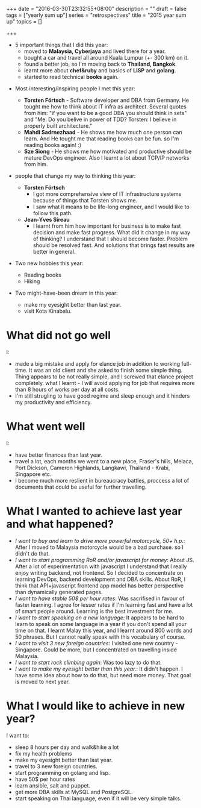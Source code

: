 +++
date = "2016-03-30T23:32:55+08:00"
description = ""
draft = false
tags = ["yearly sum up"]
series = "retrospectives"
title = "2015 year sum up"
topics = []

+++

* 5 important things that I did this year: 
    * moved to **Malaysia, Cyberjaya** and lived there for a year.
    * bought a car and travel all around Kuala Lumpur (+- 300 km) on it.
    * found a better job, so I'm moving back to **Thailand, Bangkok**.
    * learnt more about **chef&ruby** and basics of **LISP** and **golang**.
    * started to read technical **books** again.

<!--more-->

* Most interesting/inspiring people I met this year:
    * **Torsten Förtsch** - Software developer and DBA from Germany. He tought me how to think about IT infra as architect. Several quotes from him: "if you want to be a good DBA you should think in sets" and "Me: Do you belive in power of TDD? Torsten: I believe in properly built architecture."
    * **Mahdi Sadrnezhaad** - He shows me how much one person can learn. And He tought me that reading books can be fun. so I'm reading books again! :)
    * **Sze Siong** - He shows me how motivated and productive should be mature DevOps engineer. Also I learnt a lot about TCP/IP networks from him.

* people that change my way to thinking this year:
    * **Torsten Förtsch**
        * I got more comprehensive view of IT infrastructure systems because of things that Torsten shows me. 
        * I saw what it means to be life-long engineer, and I would like to follow this path. 
    * **Jean-Yves Sireau**
        * I learnt from him how important for business is to make fast decision and make fast progress. What did it change in my way of thinking? I understand that I should become faster. Problem should be resolved fast. And solutions that brings fast results are better in general.

* Two new hobbies this year:
    * Reading books
    * Hiking

* Two might-have-been dream in this year:
    * make my eyesight better than last year.
    * visit Kota Kinabalu.

# What did not go well

I:

* made a big mistake and apply for elance job in addition to working full-time. It was an old client and she asked to finish some simple thing. Thing appears to be not really simple, and I screwed that elance project completely. what I learnt - I will avoid applying for job that requires more than 8 hours of works per day at all costs.
* I'm still strugling to have good regime and sleep enough and it hinders my productivity and efficiency.


# What went well

I:

* have better finances than last year.
* travel a lot, each months we went to a new place, Fraser's hills, Melaca, Port Dickson, Cameron Highlands, Langkawi, Thailand - Krabi, Singapore etc.
* I become much more reslient in bureaucracy battles, proccess a lot of documents that could be useful for further travelling.

# What I wanted to achieve last year and what happened?

* _I want to buy and learn to drive more powerful motorcycle, 50+ h.p._: 
  After I moved to Malaysia motorcycle would be a bad purchase. so I didn't do that.
* _I want to start programming RoR and/or javascript for money_: About JS. After a lot of experimentation with javascript I understand that I really enjoy writing backend, not frontend. So I decided to concentrate on learning DevOps, backend development and DBA skills. About RoR, I think that API+javascript frontend app model has better perspective than dynamically generated pages.
* _I want to have stable 50$ per hour rates_: Was sacrifised in favour of faster learning. I agree for lesser rates if I'm learning fast and have a lot of smart people around. Learning is the best investment for me.
* _I want to start speaking on a new language_: It appears to be hard to learn to speak on some language in a year if you don't spend all your time on that. I learnt Malay this year, and I learnt around 800 words and 50 phrases. But I cannot really speak with this vocabulary of course.
* _I want to visit 3 new foreign countries_: I visited one new country - Singapore. Could be more, but I concentrated on travelling inside Malaysia.
* _I want to start rock climbing again_: Was too lazy to do that.
* _I want to make my eyesight better than this year._: It didn't happen. I have some idea about how to do that, but need more money. That goal is moved to next year.

# What I would like to achieve in new year?

I want to:

* sleep 8 hours per day and walk&hike a lot
* fix my health problems 
* make my eyesight better than last year.
* travel to 3 new foreign countries.
* start programming on golang and lisp.
* have 50$ per hour rates
* learn ansible, salt and puppet.
* get more DBA skills at MySQL and PostgreSQL.
* start speaking on Thai language, even if it will be very simple talks.
